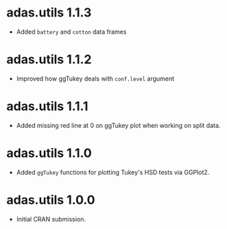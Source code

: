 # adas.utils 1.1.3

* Added `battery` and `cotton` data frames

# adas.utils 1.1.2

* Improved how ggTukey deals with `conf.level` argument

# adas.utils 1.1.1

* Added missing red line at 0 on ggTukey plot when working on split data.

# adas.utils 1.1.0

* Added `ggTukey` functions for plotting Tukey's HSD tests via GGPlot2.

# adas.utils 1.0.0

* Initial CRAN submission.
